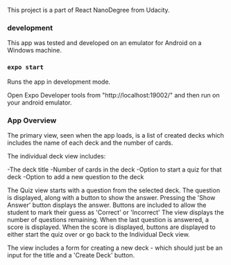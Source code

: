 This project is a part of React NanoDegree from Udacity.

### development
This app was tested and developed on an emulator for Android on a Windows machine.

### `expo start`

Runs the app in development mode.

Open Expo Developer tools from "http://localhost:19002/" and then run on your
android emulator.

### App Overview

The primary view, seen when the app loads, is a list of created decks which includes the name of each deck and the number of cards.

The individual deck view includes:

-The deck title
-Number of cards in the deck
-Option to start a quiz for that deck
-Option to add a new question to the deck

The Quiz view starts with a question from the selected deck.
The question is displayed, along with a button to show the answer.
Pressing the 'Show Answer' button displays the answer.
Buttons are included to allow the student to mark their guess as 'Correct' or 'Incorrect'
The view displays the number of questions remaining.
When the last question is answered, a score is displayed.
When the score is displayed, buttons are displayed to either start the quiz over or go back to the Individual Deck view.

The view includes a form for creating a new deck - which should just be an input for the title and a 'Create Deck' button.
